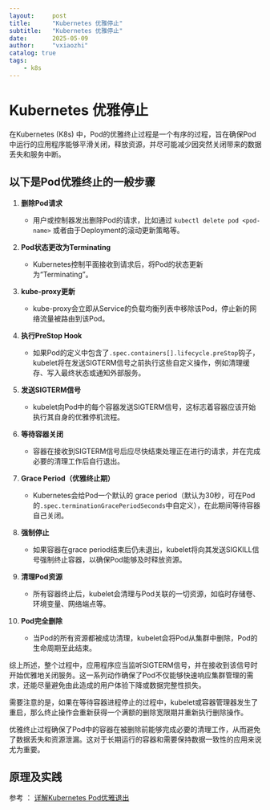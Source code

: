 ```yaml
---
layout:     post
title:      "Kubernetes 优雅停止"
subtitle:   "Kubernetes 优雅停止"
date:       2025-05-09
author:     "vxiaozhi"
catalog: true
tags:
    - k8s
---
```


# Kubernetes 优雅停止

在Kubernetes (K8s) 中，Pod的优雅终止过程是一个有序的过程，旨在确保Pod中运行的应用程序能够平滑关闭，释放资源，并尽可能减少因突然关闭带来的数据丢失和服务中断。

## 以下是Pod优雅终止的一般步骤

1.  **删除Pod请求**
    
    - 用户或控制器发出删除Pod的请求，比如通过 `kubectl delete pod <pod-name>` 或者由于Deployment的滚动更新策略等。

2.  **Pod状态更改为Terminating**
    
    - Kubernetes控制平面接收到请求后，将Pod的状态更新为“Terminating”。

3.  **kube-proxy更新**
    
    - kube-proxy会立即从Service的负载均衡列表中移除该Pod，停止新的网络流量被路由到该Pod。

4.  **执行PreStop Hook**
    
    - 如果Pod的定义中包含了`.spec.containers[].lifecycle.preStop`钩子，kubelet将在发送SIGTERM信号之前执行这些自定义操作，例如清理缓存、写入最终状态或通知外部服务。

5.  **发送SIGTERM信号**
    
    - kubelet向Pod中的每个容器发送SIGTERM信号，这标志着容器应该开始执行其自身的优雅停机流程。

6.  **等待容器关闭**
    
    - 容器在接收到SIGTERM信号后应尽快结束处理正在进行的请求，并在完成必要的清理工作后自行退出。

7.  **Grace Period（优雅终止期）**
    
    - Kubernetes会给Pod一个默认的 grace period（默认为30秒，可在Pod的`.spec.terminationGracePeriodSeconds`中自定义），在此期间等待容器自己关闭。

8.  **强制停止**
    
    - 如果容器在grace period结束后仍未退出，kubelet将向其发送SIGKILL信号强制终止容器，以确保Pod能够及时释放资源。

9.  **清理Pod资源**
    
    - 所有容器终止后，kubelet会清理与Pod关联的一切资源，如临时存储卷、环境变量、网络端点等。

10. **Pod完全删除**
    
    - 当Pod的所有资源都被成功清理，kubelet会将Pod从集群中删除，Pod的生命周期至此结束。

综上所述，整个过程中，应用程序应当监听SIGTERM信号，并在接收到该信号时开始优雅地关闭服务。这一系列动作确保了Pod不仅能够快速响应集群管理的需求，还能尽量避免由此造成的用户体验下降或数据完整性损失。

需要注意的是，如果在等待容器进程停止的过程中，kubelet或容器管理器发生了重启，那么终止操作会重新获得一个满额的删除宽限期并重新执行删除操作。

优雅终止过程确保了Pod中的容器在被删除前能够完成必要的清理工作，从而避免了数据丢失和资源泄漏。这对于长期运行的容器和需要保持数据一致性的应用来说尤为重要。

## 原理及实践

参考 ： [详解Kubernetes Pod优雅退出](https://www.cnblogs.com/zhangmingcheng/p/18254613)
